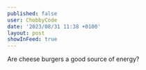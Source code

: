 ```yaml
---
published: false
user: ChobbyCode
date: '2023/08/31 11:38 +0100'
layout: post
showInFeed: true
---
```

Are cheese burgers a good source of energy?
